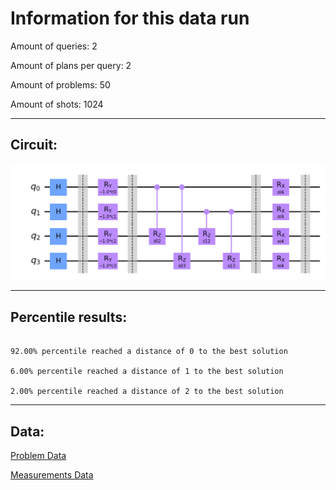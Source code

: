 # Information for this data run

Amount of queries: 2

Amount of plans per query: 2

Amount of problems: 50

Amount of shots: 1024

<hr>

## Circuit:

![Circuit](circuit.png)

<hr>

## Percentile results:

```

92.00% percentile reached a distance of 0 to the best solution

6.00% percentile reached a distance of 1 to the best solution

2.00% percentile reached a distance of 2 to the best solution

```

<hr>

## Data:

[Problem Data](problems.csv)

[Measurements Data](measurements.csv)

